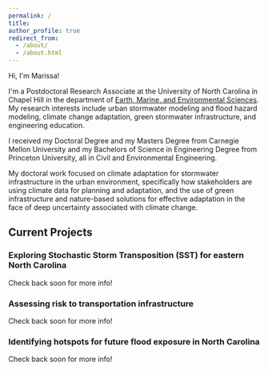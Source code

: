 ```yaml
---
permalink: /
title:
author_profile: true
redirect_from: 
  - /about/
  - /about.html
---
```



Hi, I'm Marissa!

I'm a Postdoctoral Research Associate at the University of North Carolina in Chapel Hill in the department of [Earth, Marine, and Environmental Sciences](https://emes.unc.edu/). My research interests include urban stormwater modeling and flood hazard modeling, climate change adaptation, green stormwater infrastructure, and engineering education.

I received my Doctoral Degree and my Masters Degree from Carnegie Mellon University and my Bachelors of Science in Engineering Degree from Princeton University, all in Civil and Environmental Engineering.

My doctoral work focused on climate adaptation for stormwater infrastructure in the urban environment, specifically how stakeholders are using climate data for planning and adaptation, and the use of green infrastructure and nature-based solutions for effective adaptation in the face of deep uncertainty associated with climate change.


## Current Projects

### Exploring Stochastic Storm Transposition (SST) for eastern North Carolina
Check back soon for more info!


### Assessing risk to transportation infrastructure
Check back soon for more info!


### Identifying hotspots for future flood exposure in North Carolina
Check back soon for more info!

